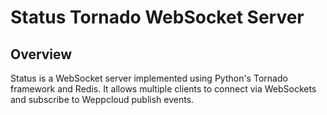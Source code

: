# Status Tornado WebSocket Server

## Overview

Status is a WebSocket server implemented using Python's Tornado framework and Redis. It allows multiple clients to connect via WebSockets and subscribe to Weppcloud publish events. 
